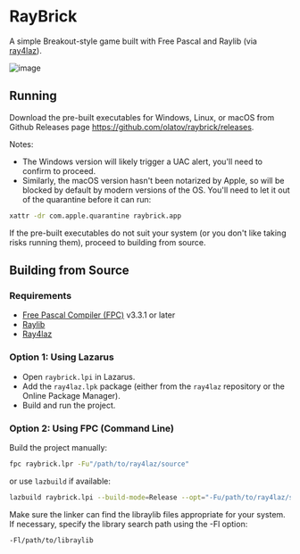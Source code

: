 # RayBrick
A simple Breakout-style game built with Free Pascal and Raylib (via [ray4laz](https://github.com/GuvaCode/ray4laz)).

![image](https://github.com/user-attachments/assets/b86f21a3-9147-41a2-8087-12bc601f2de0)

## Running
Download the pre-built executables for Windows, Linux, or macOS from Github Releases page https://github.com/olatov/raybrick/releases.

Notes:
- The Windows version will likely trigger a UAC alert, you'll need to confirm to proceed.
- Similarly, the macOS version hasn't been notarized by Apple, so will be blocked by default by modern versions of the OS. You'll need to let it out of the quarantine before it can run:
```sh
xattr -dr com.apple.quarantine raybrick.app
```

If the pre-built executables do not suit your system (or you don't like taking risks running them), proceed to building from source.

## Building from Source

### Requirements
- [Free Pascal Compiler (FPC)](https://www.freepascal.org/) v3.3.1 or later
- [Raylib](https://www.raylib.com/)
- [Ray4laz](https://github.com/GuvaCode/ray4laz/)

### Option 1: Using Lazarus
- Open `raybrick.lpi` in Lazarus.
- Add the `ray4laz.lpk` package (either from the `ray4laz` repository or the Online Package Manager).
- Build and run the project.

### Option 2: Using FPC (Command Line)
Build the project manually:
```sh
fpc raybrick.lpr -Fu"/path/to/ray4laz/source"
```
or use `lazbuild` if available:
```sh
lazbuild raybrick.lpi --build-mode=Release --opt="-Fu/path/to/ray4laz/source"
```

Make sure the linker can find the libraylib files appropriate for your system.
If necessary, specify the library search path using the -Fl option:
```sh
-Fl/path/to/libraylib
```
